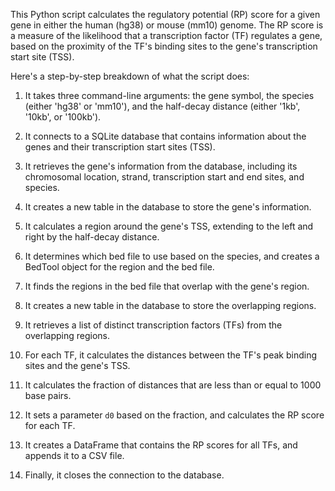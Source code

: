 This Python script calculates the regulatory potential (RP) score for a given gene in either the human (hg38) or mouse (mm10) genome. The RP score is a measure of the likelihood that a transcription factor (TF) regulates a gene, based on the proximity of the TF's binding sites to the gene's transcription start site (TSS).

Here's a step-by-step breakdown of what the script does:

1. It takes three command-line arguments: the gene symbol, the species (either 'hg38' or 'mm10'), and the half-decay distance (either '1kb', '10kb', or '100kb').

2. It connects to a SQLite database that contains information about the genes and their transcription start sites (TSS).

3. It retrieves the gene's information from the database, including its chromosomal location, strand, transcription start and end sites, and species.

4. It creates a new table in the database to store the gene's information.

5. It calculates a region around the gene's TSS, extending to the left and right by the half-decay distance.

6. It determines which bed file to use based on the species, and creates a BedTool object for the region and the bed file.

7. It finds the regions in the bed file that overlap with the gene's region.

8. It creates a new table in the database to store the overlapping regions.

9. It retrieves a list of distinct transcription factors (TFs) from the overlapping regions.

10. For each TF, it calculates the distances between the TF's peak binding sites and the gene's TSS.

11. It calculates the fraction of distances that are less than or equal to 1000 base pairs.

12. It sets a parameter `d0` based on the fraction, and calculates the RP score for each TF.

13. It creates a DataFrame that contains the RP scores for all TFs, and appends it to a CSV file.

14. Finally, it closes the connection to the database.
